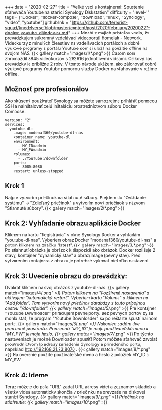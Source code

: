 +++
date = "2020-02-27"
title = "Veľké veci s kontajnermi: Spustenie sťahovača Youtube na stanici Synology Diskstation"
difficulty = "level-1"
tags = ["Docker", "docker-compose", "download", "linux", "Synology", "video", "youtube"]
githublink = "https://github.com/terrorist-squad/knedelverse/blob/master/content/post/2020/february/20200227-docker-youtube-dl/index.sk.md"
+++
Mnohí z mojich priateľov vedia, že prevádzkujem súkromný vzdelávací videoportál Homelab - Network. Videokurzy z minulých členstiev na vzdelávacích portáloch a dobré výukové programy z portálu Youtube som si uložil na použitie offline na svojom NAS.
{{< gallery match="images/1/*.png" >}}
Časom som zhromaždil 8845 videokurzov s 282616 jednotlivými videami. Celkový čas prevádzky je približne 2 roky. V tomto návode ukážem, ako zálohovať dobré výukové programy Youtube pomocou služby Docker na sťahovanie v režime offline.
## Možnosť pre profesionálov
Ako skúsený používateľ Synology sa môžete samozrejme prihlásiť pomocou SSH a nainštalovať celú inštaláciu prostredníctvom súboru Docker Compose.
```
version: "2"
services:
  youtube-dl:
    image: modenaf360/youtube-dl-nas
    container_name: youtube-dl
    environment:
      - MY_ID=admin
      - MY_PW=admin
    volumes:
      - ./YouTube:/downfolder
    ports:
      - 8080:8080
    restart: unless-stopped

```

## Krok 1
Najprv vytvorím priečinok na stiahnuté súbory. Prejdem do "Ovládanie systému" -> "Zdieľaný priečinok" a vytvorím nový priečinok s názvom "Stiahnuté súbory".
{{< gallery match="images/2/*.png" >}}

## Krok 2: Vyhľadanie obrazu aplikácie Docker
Kliknem na kartu "Registrácia" v okne Synology Docker a vyhľadám "youtube-dl-nas". Vyberiem obraz Docker "modenaf360/youtube-dl-nas" a potom kliknem na značku "latest".
{{< gallery match="images/3/*.png" >}}
Po stiahnutí obrázka je obrázok k dispozícii ako obrázok. Docker rozlišuje 2 stavy, kontajner "dynamický stav" a obraz/image (pevný stav). Pred vytvorením kontajnera z obrazu je potrebné vykonať niekoľko nastavení.
## Krok 3: Uvedenie obrazu do prevádzky:
Dvakrát kliknem na svoj obrázok z youtube-dl-nas.
{{< gallery match="images/4/*.png" >}}
Potom kliknem na "Rozšírené nastavenia" a aktivujem "Automatický reštart". Vyberiem kartu "Volume" a kliknem na "Add folder". Tam vytvorím nový priečinok databázy s touto prípojnou cestou "/downfolder".
{{< gallery match="images/5/*.png" >}}
Pre kontajner "Youtube Downloader" priraďujem pevné porty. Bez pevných portov by sa mohlo stať, že program "Youtube Downloader" sa po reštarte spustí na inom porte.
{{< gallery match="images/6/*.png" >}}
Nakoniec zadám dve premenné prostredia. Premenná "MY_ID" je moje používateľské meno a "MY_PW" je moje heslo.
{{< gallery match="images/7/*.png" >}}
Po týchto nastaveniach je možné Downloader spustiť! Potom môžete sťahovač zavolať prostredníctvom Ip adresy zariadenia Synology a priradeného portu, napríklad http://192.168.21.23:8070 .
{{< gallery match="images/8/*.png" >}}
Na overenie použite používateľské meno a heslo z položiek MY_ID a MY_PW.
## Krok 4: Ideme
Teraz môžete do poľa "URL" zadať URL adresy videí a zoznamov skladieb a všetky videá automaticky skončia v priečinku na prevzatie na diskovej stanici Synology.
{{< gallery match="images/9/*.png" >}}
Priečinok na stiahnutie:
{{< gallery match="images/10/*.png" >}}
